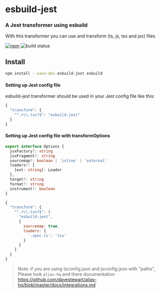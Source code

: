 # esbuild-jest

### A Jest transformer using esbuild
With this transformer you can use and transform (ts, js, tsx and jsx) files

[![npm](https://img.shields.io/npm/v/esbuild-jest.svg)](https://www.npmjs.com/package/esbuild-jest)
![build status](https://github.com/aelbore/esbuild-jest/actions/workflows/ci.yml/badge.svg)

## Install

```bash
npm install --save-dev esbuild-jest esbuild
```

#### Setting up Jest config file

esbuild-jest transformer should be used in your Jest config file like this:

```js
{
  "transform": {
    "^.+\\.tsx?$": "esbuild-jest"
  }
}
```

#### Setting up Jest config file with transformOptions
```typescript
export interface Options {
  jsxFactory?: string
  jsxFragment?: string
  sourcemap?: boolean | 'inline' | 'external'
  loaders?: {
    [ext: string]: Loader
  },
  target?: string
  format?: string
  instrument?: boolean
}
```

```js
{
  "transform": {
    "^.+\\.tsx?$": [ 
      "esbuild-jest", 
      { 
        sourcemap: true,
        loaders: {
          '.spec.ts': 'tsx'
        }
      } 
    ]
  }
}
```

> Note: if you are using tsconfig.json and jsconfig.json with "paths", Please look `alias-hq` and there documentation https://github.com/davestewart/alias-hq/blob/master/docs/integrations.md

